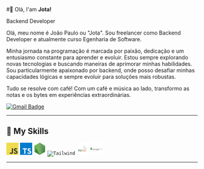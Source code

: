 #💜 Olá, I'am <strong>Jota!</strong>

Backend Developer

Olá, meu nome é João Paulo ou "Jota". Sou freelancer como Backend Developer e atualmente curso Egenharia de Software.

Minha jornada na programação é marcada por paixão, dedicação e um entusiasmo constante para aprender e evoluir.
Estou sempre explorando novas tecnologias e buscando maneiras de aprimorar minhas habilidades. Sou particularmente apaixonado por backend, onde posso desafiar minhas capacidades lógicas e sempre evoluir para soluções mais robustas.

Tudo se resolve com café! Com um café e música ao lado, transformo as notas e os bytes em experiências extraordinárias.

[![Gmail Badge](https://img.shields.io/badge/-httpsjotaa@gmail.com-986DFF?style=flat-square&logo=Gmail&logoColor=white&link=mailto:httpsjotaa@gmail.com)](mailto:httpsjotaa@gmail.com)

----

## 🚀 My Skills

<code><img height="32" src="https://raw.githubusercontent.com/github/explore/80688e429a7d4ef2fca1e82350fe8e3517d3494d/topics/javascript/javascript.png" alt="Javascript"/></code>
<code><img height="32" src="https://raw.githubusercontent.com/github/explore/80688e429a7d4ef2fca1e82350fe8e3517d3494d/topics/typescript/typescript.png" alt="Typescript"/></code>
<code><img height="32" src="https://raw.githubusercontent.com/github/explore/80688e429a7d4ef2fca1e82350fe8e3517d3494d/topics/nodejs/nodejs.png" alt="Nodejs"/></code>
<code><img height="32" src="https://res.cloudinary.com/practicaldev/image/fetch/s--ktYESCeQ--/c_imagga_scale,f_auto,fl_progressive,h_900,q_auto,w_1600/https://dev-to-uploads.s3.amazonaws.com/uploads/articles/dxy1c2bvl6odeo52dodk.jpg" alt="Tailwind"/></code>
<code><img height="32" src="https://raw.githubusercontent.com/github/explore/80688e429a7d4ef2fca1e82350fe8e3517d3494d/topics/mysql/mysql.png" alt="MySQL"/></code>
<code><img height="32" src="https://raw.githubusercontent.com/github/explore/80688e429a7d4ef2fca1e82350fe8e3517d3494d/topics/mongodb/mongodb.png" alt="MongoDB"/></code>

---
